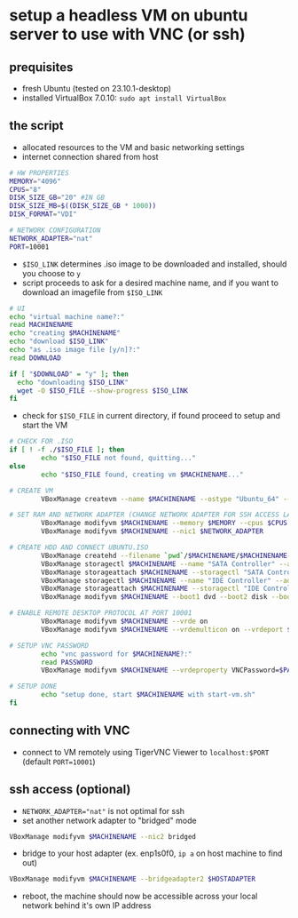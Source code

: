 # setup a headless VM on ubuntu server to use with VNC (or ssh)

## prequisites

- fresh Ubuntu (tested on 23.10.1-desktop)
- installed VirtualBox 7.0.10:
`sudo apt install VirtualBox`

## the script

- allocated resources to the VM and basic networking settings
- internet connection shared from host

```sh
# HW PROPERTIES
MEMORY="4096"
CPUS="8"
DISK_SIZE_GB="20" #IN GB
DISK_SIZE_MB=$((DISK_SIZE_GB * 1000))
DISK_FORMAT="VDI"

# NETWORK CONFIGURATION
NETWORK_ADAPTER="nat"
PORT=10001
```

- `$ISO_LINK` determines .iso image to be downloaded and installed, should you choose to `y`
- script proceeds to ask for a desired machine name, and if you want to download an imagefile from `$ISO_LINK`

```sh
# UI
echo "virtual machine name?:"
read MACHINENAME
echo "creating $MACHINENAME"
echo "download $ISO_LINK"
echo "as .iso image file [y/n]?:"
read DOWNLOAD

if [ "$DOWNLOAD" = "y" ]; then
  echo "downloading $ISO_LINK"
  wget -O $ISO_FILE --show-progress $ISO_LINK
fi
```

- check for `$ISO_FILE` in current directory, if found proceed to setup and start the VM

```sh
# CHECK FOR .ISO
if [ ! -f ./$ISO_FILE ]; then
        echo "$ISO_FILE not found, quitting..."
else
        echo "$ISO_FILE found, creating vm $MACHINENAME..."

# CREATE VM
        VBoxManage createvm --name $MACHINENAME --ostype "Ubuntu_64" --register --basefolder `pwd`

# SET RAM AND NETWORK ADAPTER (CHANGE NETWORK ADAPTER FOR SSH ACCESS LATER - bridge?)
        VBoxManage modifyvm $MACHINENAME --memory $MEMORY --cpus $CPUS
        VBoxManage modifyvm $MACHINENAME --nic1 $NETWORK_ADAPTER

# CREATE HDD AND CONNECT UBUNTU.ISO
        VBoxManage createhd --filename `pwd`/$MACHINENAME/$MACHINENAME-disk.vdi --size $DISK_SIZE_MB --format $DISK_FORMAT
        VBoxManage storagectl $MACHINENAME --name "SATA Controller" --add sata
        VBoxManage storageattach $MACHINENAME --storagectl "SATA Controller" --port 0 --device 0 --type hdd --medium  `pwd`/$MACHINENAME/$MACHINENAME-disk.vdi
        VBoxManage storagectl $MACHINENAME --name "IDE Controller" --add ide
        VBoxManage storageattach $MACHINENAME --storagectl "IDE Controller" --port 1 --device 0 --type dvddrive --medium `pwd`/$ISO_FILE
        VBoxManage modifyvm $MACHINENAME --boot1 dvd --boot2 disk --boot3 none --boot4 none

# ENABLE REMOTE DESKTOP PROTOCOL AT PORT 10001
        VBoxManage modifyvm $MACHINENAME --vrde on
        VBoxManage modifyvm $MACHINENAME --vrdemulticon on --vrdeport $PORT

# SETUP VNC PASSWORD
        echo "vnc password for $MACHINENAME?:"
        read PASSWORD
        VBoxManage modifyvm $MACHINENAME --vrdeproperty VNCPassword=$PASSWORD

# SETUP DONE
        echo "setup done, start $MACHINENAME with start-vm.sh"
fi
```

## connecting with VNC

- connect to VM remotely using TigerVNC Viewer to `localhost:$PORT` (default `PORT=10001`)

## ssh access (optional)

- `NETWORK_ADAPTER="nat"` is not optimal for ssh
- set another network adapter to "bridged" mode

```sh
VBoxManage modifyvm $MACHINENAME --nic2 bridged
```

- bridge to your host adapter (ex. enp1s0f0, `ip a` on host machine to find out)

```sh
VBoxManage modifyvm $MACHINENAME --bridgeadapter2 $HOSTADAPTER
```

- reboot, the machine should now be accessible across your local network behind it's own IP address

